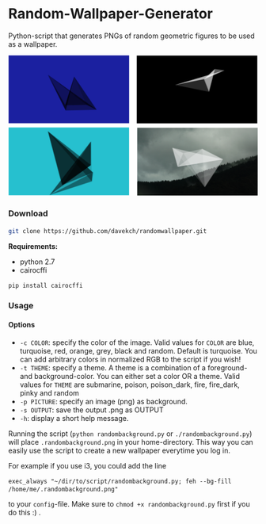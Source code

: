 # Random-Wallpaper-Generator
Python-script that generates PNGs of random geometric figures to be used as a wallpaper.

![examples](examples.png)

### Download

```bash
git clone https://github.com/davekch/randomwallpaper.git
```
**Requirements:**
 - python 2.7
 - cairocffi
```bash
pip install cairocffi
```

### Usage
#### Options

 - `-c COLOR`: specify the color of the image. Valid values for `COLOR` are blue, turquoise, red, orange, grey, black and random. Default is turquoise.
 You can add arbitrary colors in normalized RGB to the script if you wish!
 - `-t THEME`: specify a theme. A theme is a combination of a foreground- and background-color. You can either set a color OR a theme. Valid values for `THEME` are submarine, poison, poison_dark, fire, fire_dark, pinky and random
 - `-p PICTURE`: specify an image (png) as background.
 - `-s OUTPUT`: save the output .png as OUTPUT
 - `-h`: display a short help message.

Running the script (`python randombackground.py` or `./randombackground.py`) will place `.randombackground.png` in your home-directory. This way you can easily use the script to create a new wallpaper everytime you log in.

For example if you use i3, you could add the line

```
exec_always "~/dir/to/script/randombackground.py; feh --bg-fill /home/me/.randombackground.png"
```
to your `config`-file. Make sure to `chmod +x randombackground.py` first if you do this :) .
